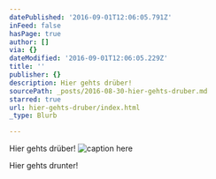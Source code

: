 ```yaml
---
datePublished: '2016-09-01T12:06:05.791Z'
inFeed: false
hasPage: true
author: []
via: {}
dateModified: '2016-09-01T12:06:05.229Z'
title: ''
publisher: {}
description: Hier gehts drüber!
sourcePath: _posts/2016-08-30-hier-gehts-druber.md
starred: true
url: hier-gehts-druber/index.html
_type: Blurb

---
```

Hier gehts drüber!
![caption here](https://the-grid-user-content.s3-us-west-2.amazonaws.com/bd7c4641-38cd-45a8-ac27-2912e1c3d8ee.jpg)

Hier gehts drunter!